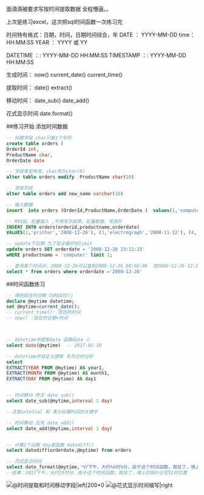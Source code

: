 面滴滴被要求写按时间提取数据
全程懵逼。。

上次是练习excel，这次把sql时间函数一次练习完


时间特有格式：日期，时间，日期时间综合，年
DATE ： YYYY-MM-DD
time：HH:MM:SS
YEAR ： YYYY 或 YY

DATETIME ：: YYYY-MM-DD HH:MM:SS
TIMESTAMP ：: YYYY-MM-DD HH:MM:SS


生成时间：
now()
current_date()
current_time()

提取时间：
date()
extract()

移动时间：
date_sub()
date_add()

花式显示时间
date.format()

##练习开始
添加时间数据
```sql
-- 创建字段 char只能1个字符
create table orders (
OrderId	int,
ProductName	char,
OrderDate date

-- 字段类型修改，char改为char(8)
alter table orders modify  ProductName char(20)

-- 添加字段
alter table orders add new_name varchar(10)

-- 插入数据
insert  into orders (OrderId,ProductName,OrderDate )  values(1,'computer','2008-12-26')

-- MYSQL 批量插入 ,不用写字段票，批量数据，号隔开
INSERT INTO orders(orderid,productname,orderdate)
VALUES(2,'printer','2008-12-26'), (3,'electrograph','2008-11-12'), (4,'telephone'	,'2008-10-19');

-- update下日期 为了安全最好加limit
update orders SET orderdate = '2008-12-26 23:11:23' 
wHERE productname = 'computer' limit 1;

-- 查询某个时间点，2008-12-26可以查到2008-12-26 00:00:00  但2008-12-26 12:22:23 无法查到
select * from orders where orderdate ='2008-12-26'
```

##时间函数练习
```sql
-- 得到现在的日期 CURDATE()
declare @mytime datetime;
set @mytime=current_date();
-- current_time(): 现在的时间
-- now() :现在的日期+时间



-- datetime中提取date 函数date（）
select date(@mytime)  -- 2017-02-10

-- datetime中自定义提取 年月日时分秒
select 
EXTRACT(YEAR FROM @mytime) AS year1,
EXTRACT(MONTH FROM @mytime) AS month1,
EXTRACT(DAY FROM @mytime) AS day1


-- 时间移动 昨天 date_sub()
select date_sub(@mytime,interval 1 day)

--注意intetval 和 表示日期时间的关键字

-- 时间移动 后天 date_add() 
select date_add(@mytime,interval 1 day)


-- 计算2个日期 day差函数 datediff()
select datediff(orderdate,@mytime) from orders

-- 花式显示时间
select date_format(@mytime,'%Y下午，大约%k时%分，由于这个时间函数，我挂了，墙上的指针正在%s的位置') as conplaint
--结果：2017下午，大约19时分，由于这个时间函数，我挂了，墙上的指针正在51的位置
```


![@时间提取和时间移动字段|left|200*0](./1486727472629.png)
![@花式显示时间缩写|right](./1486727690262.png)



